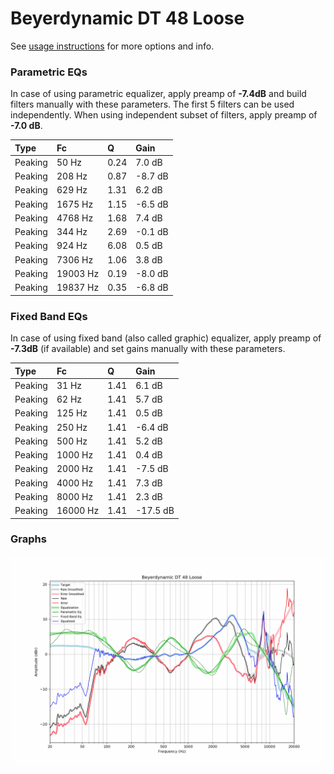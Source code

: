 # Beyerdynamic DT 48 Loose
See [usage instructions](https://github.com/jaakkopasanen/AutoEq#usage) for more options and info.

### Parametric EQs
In case of using parametric equalizer, apply preamp of **-7.4dB** and build filters manually
with these parameters. The first 5 filters can be used independently.
When using independent subset of filters, apply preamp of **-7.0 dB**.

| Type    | Fc       |    Q | Gain    |
|:--------|:---------|:-----|:--------|
| Peaking | 50 Hz    | 0.24 | 7.0 dB  |
| Peaking | 208 Hz   | 0.87 | -8.7 dB |
| Peaking | 629 Hz   | 1.31 | 6.2 dB  |
| Peaking | 1675 Hz  | 1.15 | -6.5 dB |
| Peaking | 4768 Hz  | 1.68 | 7.4 dB  |
| Peaking | 344 Hz   | 2.69 | -0.1 dB |
| Peaking | 924 Hz   | 6.08 | 0.5 dB  |
| Peaking | 7306 Hz  | 1.06 | 3.8 dB  |
| Peaking | 19003 Hz | 0.19 | -8.0 dB |
| Peaking | 19837 Hz | 0.35 | -6.8 dB |

### Fixed Band EQs
In case of using fixed band (also called graphic) equalizer, apply preamp of **-7.3dB**
(if available) and set gains manually with these parameters.

| Type    | Fc       |    Q | Gain     |
|:--------|:---------|:-----|:---------|
| Peaking | 31 Hz    | 1.41 | 6.1 dB   |
| Peaking | 62 Hz    | 1.41 | 5.7 dB   |
| Peaking | 125 Hz   | 1.41 | 0.5 dB   |
| Peaking | 250 Hz   | 1.41 | -6.4 dB  |
| Peaking | 500 Hz   | 1.41 | 5.2 dB   |
| Peaking | 1000 Hz  | 1.41 | 0.4 dB   |
| Peaking | 2000 Hz  | 1.41 | -7.5 dB  |
| Peaking | 4000 Hz  | 1.41 | 7.3 dB   |
| Peaking | 8000 Hz  | 1.41 | 2.3 dB   |
| Peaking | 16000 Hz | 1.41 | -17.5 dB |

### Graphs
![](./Beyerdynamic%20DT%2048%20Loose.png)